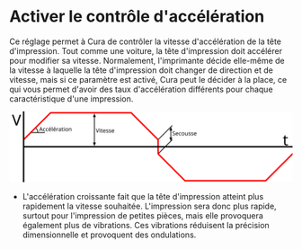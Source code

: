 Activer le contrôle d'accélération
====
Ce réglage permet à Cura de contrôler la vitesse d'accélération de la tête d'impression. Tout comme une voiture, la tête d'impression doit accélérer pour modifier sa vitesse. Normalement, l'imprimante décide elle-même de la vitesse à laquelle la tête d'impression doit changer de direction et de vitesse, mais si ce paramètre est activé, Cura peut le décider à la place, ce qui vous permet d'avoir des taux d'accélération différents pour chaque caractéristique d'une impression.

![Un graphique de la vitesse (V) dans le temps lors du déplacement d'une buse d'avant en arrière. L'accélération est la pente de la ligne lorsqu'elle démarre, s'arrête ou change de direction](../images/velocity_acceleration_jerk_fr.svg)

* L'accélération croissante fait que la tête d'impression atteint plus rapidement la vitesse souhaitée. L'impression sera donc plus rapide, surtout pour l'impression de petites pièces, mais elle provoquera également plus de vibrations. Ces vibrations réduisent la précision dimensionnelle et provoquent des ondulations.
